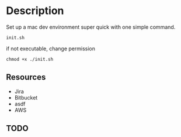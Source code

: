 # Description
Set up a mac dev environment super quick with one simple command.

```
init.sh
```

if not executable, change permission
```
chmod +x ./init.sh
```


## Resources
- Jira
- Bitbucket
- asdf
- AWS

## TODO